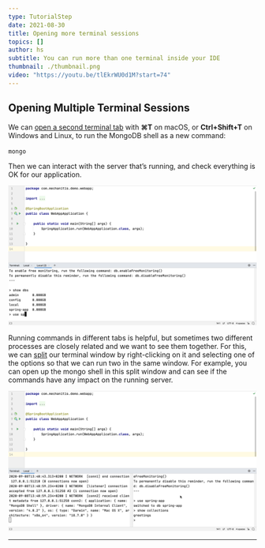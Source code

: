 ```yaml
---
type: TutorialStep
date: 2021-08-30
title: Opening more terminal sessions
topics: []
author: hs
subtitle: You can run more than one terminal inside your IDE
thumbnail: ./thumbnail.png
video: "https://youtu.be/tlEkrWU0d1M?start=74"
---
```


## Opening Multiple Terminal Sessions

We can [open a second terminal tab](https://www.jetbrains.com/help/idea/terminal-emulator.html#new_session) with **⌘T** on macOS, or **Ctrl+Shift+T** on Windows and Linux, to run the MongoDB shell as a new command:

`mongo`

Then we can interact with the server that’s running, and check everything is OK for our application.

![Multiple MongoDB Shell](mulitple-mongo-shell.png)

Running commands in different tabs is helpful, but sometimes two different processes are closely related and we want to see them together. For this, we can [split](https://www.jetbrains.com/help/idea/using-code-editor.html#split_screen) our terminal window by right-clicking on it and selecting one of the options so that we can run two in the same window. For example, you can open up the mongo shell in this split window and can see if the commands have any impact on the running server.

![Split Terminal View](split-terminal-view.png)

---
